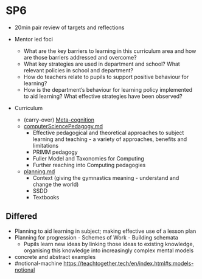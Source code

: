 SP6
===

* 20min pair review of targets and reflections
* Mentor led foci 
    * What are the key barriers to learning in this curriculum area and how are those barriers addressed and overcome?
    * What key strategies are used in department and school? What relevant policies in school and department?
    * How do teachers relate to pupils to support positive behaviour for learning?
    * How is the department’s behaviour for learning policy implemented to aid learning? What effective strategies have been observed?

* Curriculum
    * (carry-over) [Meta-cognition](./metaCognition.md)
    * [computerSciencePedagogy.md](computerSciencePedagogy.md)
        * Effective pedagogical and theoretical approaches to subject learning and teaching - a variety of approaches, benefits and limitations
        * PRIMM pedagogy
        * Fuller Model and Taxonomies for Computing
        * Further reaching into Computing pedagogies
    * [planning.md](planning.md)
        * Context (giving the gymnastics meaning - understand and change the world)
        * SSDD
        * Textbooks


Differed
--------

* Planning to aid learning in subject; making effective use of a lesson plan
* Planning for progression - Schemes of Work - Building schemata
    * Pupils learn new ideas by linking those ideas to existing knowledge, organising this knowledge into increasingly complex mental models
* concrete and abstract examples
* #notional-machine https://teachtogether.tech/en/index.html#s:models-notional

